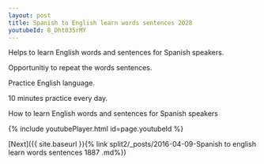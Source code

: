 ```yaml
---
layout: post
title: Spanish to English learn words sentences 2028 
youtubeId: 8_Dht035rMY
---
```

 
 
Helps to learn English words and sentences for Spanish speakers.

Opportunitiy to repeat the words sentences. 

Practice English language. 
 
10 minutes practice every day. 
 
How to learn English words and sentences for Spanish speakers 
 
{% include youtubePlayer.html id=page.youtubeId %}
 
 
[Next]({{ site.baseurl }}{% link  split2/_posts/2016-04-09-Spanish to english learn words sentences 1887 .md%})
 
